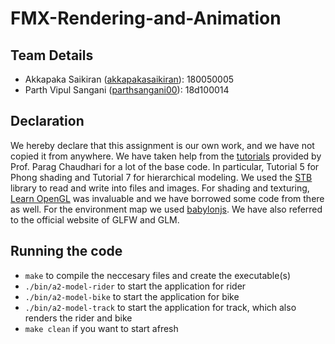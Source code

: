 # FMX-Rendering-and-Animation

## Team Details
* Akkapaka Saikiran ([akkapakasaikiran](https://github.com/akkapakasaikiran)): 180050005
* Parth Vipul Sangani ([parthsangani00](https://github.com/parthsangani00)): 18d100014

## Declaration
We hereby declare that this assignment is our own work, and we have not copied it from anywhere. We have taken help from the
[tutorials](https://github.com/paragchaudhuri/cs475-tutorials) provided by Prof. Parag Chaudhari for a lot of the base code.
In particular, Tutorial 5 for Phong shading and Tutorial 7 for hierarchical modeling.
We used the [STB](https://github.com/nothings/stb/) library to read and write into files and images.
For shading and texturing, [Learn OpenGL](https://learnopengl.com/) was invaluable and we have borrowed some code from there as well. 
For the environment map we used [babylonjs](https://doc.babylonjs.com/toolsAndResources/assetLibraries/availableTextures#cubetextures).
We have also referred to the official website of GLFW and GLM.

## Running the code
- `make` to compile the neccesary files and create the executable(s) 
- `./bin/a2-model-rider` to start the application for rider
- `./bin/a2-model-bike` to start the application for bike
- `./bin/a2-model-track` to start the application for track, which also renders the rider and bike
- `make clean` if you want to start afresh